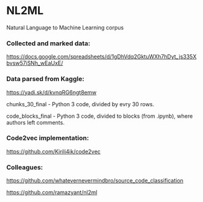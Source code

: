 # NL2ML
Natural Language to Machine Learning corpus

### Collected and marked data:
https://docs.google.com/spreadsheets/d/1gDhVdq2GktuWXh7hDyt_js335Xbvsw57iSNh_wEaUxE/

### Data parsed from Kaggle:
https://yadi.sk/d/kvnqRG6ngt8emw

chunks_30_final - Python 3 code, divided by evry 30 rows. 

code_blocks_final - Python 3 code, divided to blocks (from .ipynb), where authors left comments.


### Code2vec implementation:

https://github.com/Kirili4ik/code2vec


### Colleagues:

https://github.com/whatevernevermindbro/source_code_classification

https://github.com/ramazyant/nl2ml
